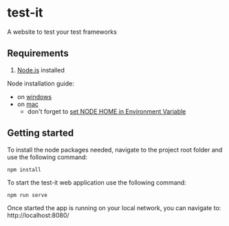 # test-it
A website to test your test frameworks

## Requirements
1. [Node.js](https://nodejs.org/en/download/) installed

Node installation guide:
- on [windows](https://radixweb.com/blog/installing-npm-and-nodejs-on-windows-and-mac#windows)
- on [mac](https://radixweb.com/blog/installing-npm-and-nodejs-on-windows-and-mac#mac)
  - don't forget to [set NODE HOME in Environment Variable](https://radixweb.com/blog/installing-npm-and-nodejs-on-windows-and-mac#set)

## Getting started
To install the node packages needed, navigate to the project root folder and use the following command:
```
npm install
```

To start the test-it web application use the following command:
```
npm run serve
```

Once started the app is running on your local network, you can navigate to: http://localhost:8080/
